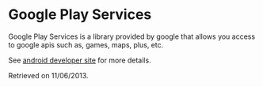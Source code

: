 Google Play Services
===========

Google Play Services is a library provided by google that allows you access to google apis such as, games, maps, plus, etc.

See [android developer site](http://developer.android.com/google/play-services/index.html) for more details.

Retrieved on 11/06/2013.
